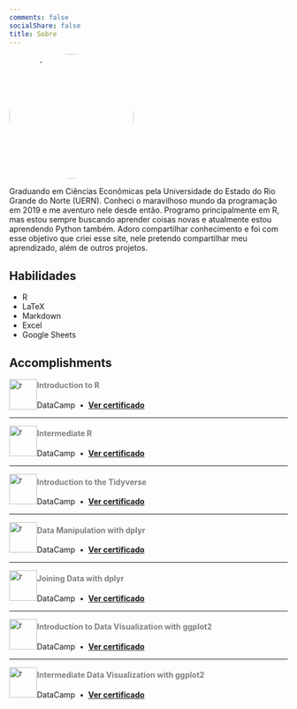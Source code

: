 ```yaml
---
comments: false
socialShare: false
title: Sobre
---
```


<img src="/site/page/profile.jpg" alt="profile" width="225" style="border-radius:50%"/>

Graduando em Ciências Econômicas pela Universidade do Estado do Rio Grande do
Norte (UERN). Conheci o maravilhoso mundo da programação em 2019 e me aventuro
nele desde então. Programo principalmente em R, mas estou sempre buscando aprender coisas novas e atualmente estou aprendendo Python também. Adoro compartilhar conhecimento e foi com esse objetivo que criei esse site, nele pretendo compartilhar meu aprendizado, além de outros projetos.

## Habilidades

- R
- LaTeX
- Markdown
- Excel
- Google Sheets

## Accomplishments


<div style="float: left; margin-right 1em;">
  <img src="/site/page/datacamp.svg" alt="r" width="50" height="55"/>
</div> 

<font color='gray'> <h4>Introduction to R</h4> </font>
DataCamp &nbsp;&bull;&nbsp; [**Ver certificado**](https://www.datacamp.com/statement-of-accomplishment/course/190eb39fc2719da78bc8ba7629f41faf819ddaf8)

<hr>

<div style="float: left; margin-right 1em;">
  <img src="/site/page/datacamp.svg" alt="r" width="50" height="55"/>
</div> 

<font color='gray'> <h4>Intermediate R</h4> </font>
DataCamp &nbsp;&bull;&nbsp; [**Ver certificado**](https://www.datacamp.com/statement-of-accomplishment/course/87460438e87e1c8e84ad421e7e4fa5ef9dd8cad4)

<hr>

<div style="float: left; margin-right 1em;">
  <img src="/site/page/datacamp.svg" alt="r" width="50" height="55"/>
</div> 

<font color='gray'> <h4>Introduction to the Tidyverse</h4> </font>
DataCamp &nbsp;&bull;&nbsp; [**Ver certificado**](https://www.datacamp.com/statement-of-accomplishment/course/fd5829cc1c3c55db596b157230fa683652792bd7)


<hr>

<div style="float: left; margin-right 1em;">
  <img src="/site/page/datacamp.svg" alt="r" width="50" height="55"/>
</div> 

<font color='gray'> <h4>Data Manipulation with dplyr</h4> </font>
DataCamp &nbsp;&bull;&nbsp; [**Ver certificado**](https://www.datacamp.com/statement-of-accomplishment/course/e4627ee40b0d7f7bc12c37a12676900379b7ac8a)

<hr>

<div style="float: left; margin-right 1em;">
  <img src="/site/page/datacamp.svg" alt="r" width="50" height="55"/>
</div> 

<font color='gray'> <h4>Joining Data with dplyr</h4> </font>
DataCamp &nbsp;&bull;&nbsp; [**Ver certificado**](https://www.datacamp.com/statement-of-accomplishment/course/5223772b3f0921ba89834192d886074849a04856)

<hr>

<div style="float: left; margin-right 1em;">
  <img src="/site/page/datacamp.svg" alt="r" width="50" height="55"/>
</div> 

<font color='gray'> <h4>Introduction to Data Visualization with ggplot2</h4> </font>
DataCamp &nbsp;&bull;&nbsp; [**Ver certificado**](https://www.datacamp.com/statement-of-accomplishment/course/c955f829047af0568d2568d63823cad7f111fd00)

<hr>

<div style="float: left; margin-right 1em;">
  <img src="/site/page/datacamp.svg" alt="r" width="50" height="55"/>
</div> 

<font color='gray'> <h4>Intermediate Data Visualization with ggplot2</h4> </font>
DataCamp &nbsp;&bull;&nbsp; [**Ver certificado**](https://www.datacamp.com/statement-of-accomplishment/course/2a4781871f3ac6ab01c0e6cae0d537705befcee0)
